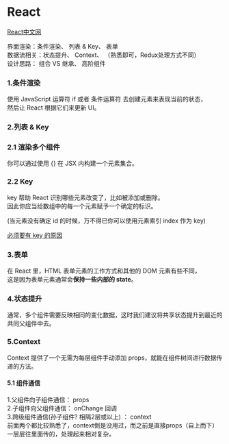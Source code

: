 # React

[React中文网](https://react.docschina.org/docs/hello-world.html)

界面渲染：条件渲染、 列表 & Key、 表单     
数据流相关：状态提升、 Context、 （熟悉即可，Redux处理方式不同）  
设计思路： 组合 VS 继承、 高阶组件

### 1.条件渲染
使用 JavaScript 运算符 if 或者 条件运算符 去创建元素来表现当前的状态，  
然后让 React 根据它们来更新 UI。

### 2.列表 & Key

### 2.1 渲染多个组件
你可以通过使用 {} 在 JSX 内构建一个元素集合。

### 2.2 Key
key 帮助 React 识别哪些元素改变了，比如被添加或删除。   
因此你应当给数组中的每一个元素赋予一个确定的标识。

(当元素没有确定 id 的时候，万不得已你可以使用元素索引 index 作为 key)

[必须要有 key 的原因](https://react.docschina.org/docs/reconciliation.html)

### 3.表单
在 React 里，HTML 表单元素的工作方式和其他的 DOM 元素有些不同，  
这是因为表单元素通常会**保持一些内部的 state**。  

### 4.状态提升
通常，多个组件需要反映相同的变化数据，这时我们建议将共享状态提升到最近的共同父组件中去。

### 5.Context
Context 提供了一个无需为每层组件手动添加 props，就能在组件树间进行数据传递的方法。  

#### 5.1 组件通信
1.父组件向子组件通信： props  
2.子组件向父组件通信： onChange 回调  
3.跨级组件通信(孙子组件? 相隔2层或以上) ： context  
前面两个都比较熟悉了，context倒是没用过，而之前是直接props（自上而下）一层层往里面传的，处理起来相对复杂。

 